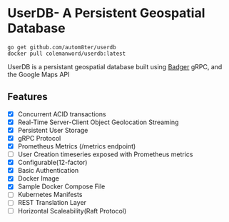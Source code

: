 # UserDB- A Persistent Geospatial Database

    go get github.com/autom8ter/userdb
    docker pull colemanword/userdb:latest
    
UserDB is a persistant geospatial database built using [Badger](https://github.com/dgraph-io/badger) gRPC, and the Google Maps API

## Features

- [x] Concurrent ACID transactions
- [x] Real-Time Server-Client Object Geolocation Streaming
- [x] Persistent User Storage
- [x] gRPC Protocol
- [x] Prometheus Metrics (/metrics endpoint)
- [ ] User Creation timeseries exposed with Prometheus metrics
- [x] Configurable(12-factor)
- [x] Basic Authentication
- [x] Docker Image
- [x] Sample Docker Compose File
- [ ] Kubernetes Manifests
- [ ] REST Translation Layer
- [ ] Horizontal Scaleability(Raft Protocol)